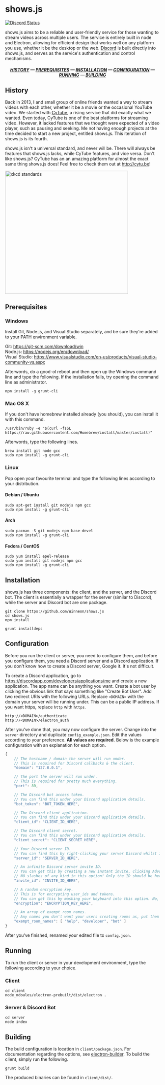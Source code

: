# shows.js
[![Discord Status](https://discordapp.com/api/servers/182297613909884929/widget.png?style=banner5)](https://discord.gg/0118Fg96uP5eXQz2g)

shows.js aims to be a reliable and user-friendly service for those wanting to stream videos across multiple users. The service is entirely built in node and Electron, allowing for efficient design that works well on any platform you use, whether it be the desktop or the web. [Discord](https://discordapp.com) is built directly into shows.js, and serves as the service's authentication and control mechanisms.

<h5 align="center">
	<a href="#history">HISTORY</a> &mdash; <a href="#prerequisites">PREREQUISITES</a> &mdash; <a href="#installation">INSTALLATION</a> &mdash; <a href="#configuration">CONFIGURATION</a> &mdash; <a href="#running">RUNNING</a> &mdash; <a href="#building">BUILDING</a>
</h5>

## History

Back in 2013, I and small group of online friends wanted a way to stream videos with each other, whether it be a movie or the occasional YouTube video. We started with [CyTube](https://github.com/calzoneman/sync), a rising service that did exactly what we wanted. Even today, CyTube is one of the best platforms for streaming video. However, it lacked features that we thought were expected of a video player, such as pausing and seeking. Me not having enough projects at the time decided to start a new project, entitled shows.js. This iteration of shows.js is its fourth.

shows.js isn't a universal standard, and never will be. There will always be features that shows.js lacks, while CyTube features, and vice versa. Don't like shows.js? CyTube has an an amazing platform for almost the exact same thing shows.js does! Feel free to check them out at http://cytu.be!

<img alt="xkcd standards" src="https://imgs.xkcd.com/comics/standards.png" width="400px" />

## Prerequisites

### Windows

Install Git, Node.js, and Visual Studio separately, and be sure they're added to your PATH environment variable.

Git: https://git-scm.com/download/win  
Node.js: https://nodejs.org/en/download/  
Visual Studio: https://www.visualstudio.com/en-us/products/visual-studio-community-vs.aspx

Afterwords, do a good-ol reboot and then open up the Windows command line and type the following. If the installation fails, try opening the command line as administrator.

```
npm install -g grunt-cli
```

### Mac OS X

If you don't have homebrew installed already (you should), you can install it with this command.

```
/usr/bin/ruby -e "$(curl -fsSL https://raw.githubusercontent.com/Homebrew/install/master/install)"
```

Afterwords, type the following lines.

```
brew install git node gcc
sudo npm install -g grunt-cli
```

### Linux

Pop open your favourite terminal and type the following lines according to your distribution.

#### Debian / Ubuntu

```
sudo apt-get install git nodejs npm gcc
sudo npm install -g grunt-cli
```

#### Arch

```
sudo pacman -S git nodejs npm base-devel
sudo npm install -g grunt-cli
```

#### Fedora / CentOS

```
sudo yum install epel-release
sudo yum install git nodejs npm gcc
sudo npm install -g grunt-cli
```

## Installation

shows.js has three components: the client, and the server, and the Discord bot. The client is essentially a wrapper for the server (similar to Discord), while the server and Discord bot are one package.

```
git clone https://github.com/Winneon/shows.js
cd shows.js
npm install

grunt installdeps
```

## Configuration

Before you run the client or server, you need to configure them, and before you configure them, you need a Discord server and a Discord application. If you don't know how to create a Discord server, Google it. It's not difficult.

To create a Discord application, go to https://discordapp.com/developers/applications/me and create a new application. The app name can be anything you want. Create a bot user by clicking the obvious link that says something like "Create Bot User". Add two redirect URIs with the following URLs. Replace `<DOMAIN>` with the domain your server will be running under. This can be a public IP address. If you want https, replace `http` with `https`.

```
http://<DOMAIN>/authenticate
http://<DOMAIN>/electron_auth
```

After you've done that, you may now configure the server. Change into the `server` directory and duplicate `config_example.json`. Edit the values according to your preference. **All values are required.** Below is the example configuration with an explanation for each option.

```javascript
{
	// The hostname / domain the server will run under.
	// This is required for Discord callbacks & the client.
	"domain": "127.0.0.1",

	// The port the server will run under.
	// This is required for pretty much everything.
	"port": 80,

	// The Discord bot access token.
	// You can find this under your Discord application details.
	"bot_token": "BOT_TOKEN_HERE",

	// The Discord client application.
	// You can find this under your Discord application details.
	"client_id": "CLIENT_ID_HERE",

	// The Discord client secret.
	// You can find this under your Discord application details.
	"client_secret": "CLIENT_SECRET_HERE",

	// Your Discord server ID.
	// You can find this by right-clicking your server Discord whilst in developer mode, and clicking Copy ID.
	"server_id": "SERVER_ID_HERE",

	// An infinite Discord server invite ID.
	// You can get this by creating a new instant invite, clicking Advanced, and setting the Expire After option to Never. Copy everything after http://discord.gg/ into this option.
	// NO slashes of any kind in this option! Only the ID should be here.
	"invite_id": "INVITE_ID_HERE",

	// A random encryption key.
	// This is for encrypting user_ids and tokens.
	// You can get this by mashing your keyboard into this option. No, seriously.
	"encryption": "ENCRYPTION_KEY_HERE",

	// An array of exempt room names.
	// Any names you don't want your users creating rooms as, put them here. These include any permanent channels and all permanent roles in your Discord server.
	"exempt_room_names": [ "help", "developer", "bot" ]
}
```

After you've finished, renamed your edited file to `config.json`.

## Running

To run the client or server in your development environment, type the following according to your choice.

### Client

```
cd client
node_mdoules/electron-prebuilt/dist/electron .
```

### Server & Discord Bot

```
cd server
node index
```

## Building

The build configuration is location in `client/package.json`. For documentation regarding the options, see [electron-builder](https://github.com/electron-userland/electron-builder/wiki/Options). To build the client, simply run the following.

```
grunt build
```

The produced binaries can be found in `client/dist/`.